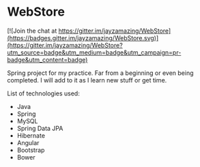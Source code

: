 # WebStore

[![Join the chat at https://gitter.im/jayzamazing/WebStore](https://badges.gitter.im/jayzamazing/WebStore.svg)](https://gitter.im/jayzamazing/WebStore?utm_source=badge&utm_medium=badge&utm_campaign=pr-badge&utm_content=badge)
<p>
Spring project for my practice. Far from a beginning or even being completed. I will add to it as I learn new stuff or get time.
</p>
<p>
List of technologies used:
  <ul>
    <li>
    Java
    </li>
    <li>
    Spring
    </li>
    <li>
    MySQL
    </li>
    <li>
    Spring Data JPA
    </li>
    <li>
    Hibernate
    </li>
    <li>
    Angular
    </li>
    <li>
    Bootstrap
    </li>
    <li>
    Bower
    </li>
  </ul>
</p>